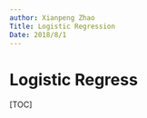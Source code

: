 ```yaml
---
author: Xianpeng Zhao
Title: Logistic Regression
Date: 2018/8/1
---
```


# Logistic Regress

[TOC]

